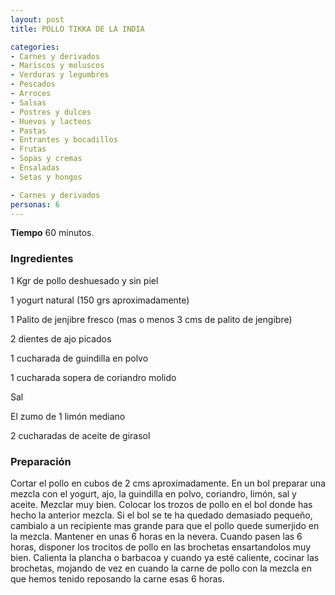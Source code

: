 ```yaml
---
layout: post
title: POLLO TIKKA DE LA INDIA

categories:
- Carnes y derivados
- Mariscos y moluscos
- Verduras y legumbres
- Pescados
- Arroces
- Salsas
- Postres y dulces
- Huevos y lacteos
- Pastas
- Entrantes y bocadillos
- Frutas
- Sopas y cremas
- Ensaladas
- Setas y hongos

- Carnes y derivados
personas: 6 
---
```

<b>Tiempo</b> 60 minutos.

<h3>Ingredientes</h3>
1 Kgr de pollo deshuesado y sin piel

1 yogurt natural (150 grs aproximadamente)

1 Palito de jenjibre fresco (mas o menos 3 cms de palito de jengibre)

2 dientes de ajo picados

1 cucharada de guindilla en polvo

1 cucharada sopera de coriandro molido

Sal

El zumo de 1 limón mediano

2 cucharadas de aceite de girasol

<h3>Preparación</h3>
Cortar el pollo en cubos de 2 cms aproximadamente. En un bol preparar una mezcla con el yogurt, ajo, la guindilla en polvo, coriandro, limón, sal y aceite. Mezclar muy bien. Colocar los trozos de pollo en el bol donde has hecho la anterior mezcla. Si el bol se te ha quedado demasiado pequeño, cambialo a un recipiente mas grande para que el pollo quede sumerjido en la mezcla. Mantener en unas 6 horas en la nevera. Cuando pasen las 6 horas, disponer los trocitos de pollo en las brochetas ensartandolos muy bien. Calienta la plancha o barbacoa y cuando ya esté caliente, cocinar las brochetas, mojando de vez en cuando la carne de pollo con la mezcla en que hemos tenido reposando la carne esas 6 horas.

